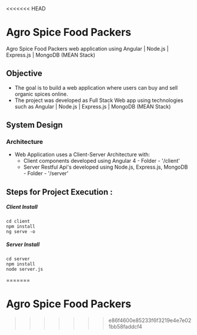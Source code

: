 <<<<<<< HEAD
# Agro Spice Food Packers

Agro Spice Food Packers web application using Angular | Node.js | Express.js | MongoDB (MEAN Stack)

## Objective

-   The goal is to build a web application where users can buy and sell organic spices online.
-   The project was developed as Full Stack Web app using technologies such as Angular | Node.js | Express.js | MongoDB (MEAN Stack)

## System Design

### Architecture

-   Web Application uses a Client-Server Architecture with:
    -   Client components developed using Angular 4 - Folder - '/client'
    -   Server Restful Api's developed using Node.js, Express.js, MongoDB - Folder - '/server'
## Steps for Project Execution :

##### Client Install

```
cd client
npm install
ng serve -o

```

##### Server Install

```
cd server
npm install
node server.js
```
=======
# Agro Spice Food Packers
>>>>>>> e86f4600e85233f6f3219e4e7e021bb58faddcf4
